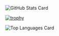 ![GitHub Stats Card](https://github-readme-stats.vercel.app/api?username=solnce&count_private=true&show_icons=true&include_all_commits=true&theme=vue)

[![trophy](https://github-profile-trophy.vercel.app/?username=solnce)](https://github.com/ryo-ma/github-profile-trophy)

![Top Languages Card](https://github-readme-stats.vercel.app/api/top-langs/?username=solnce&theme=vue)
